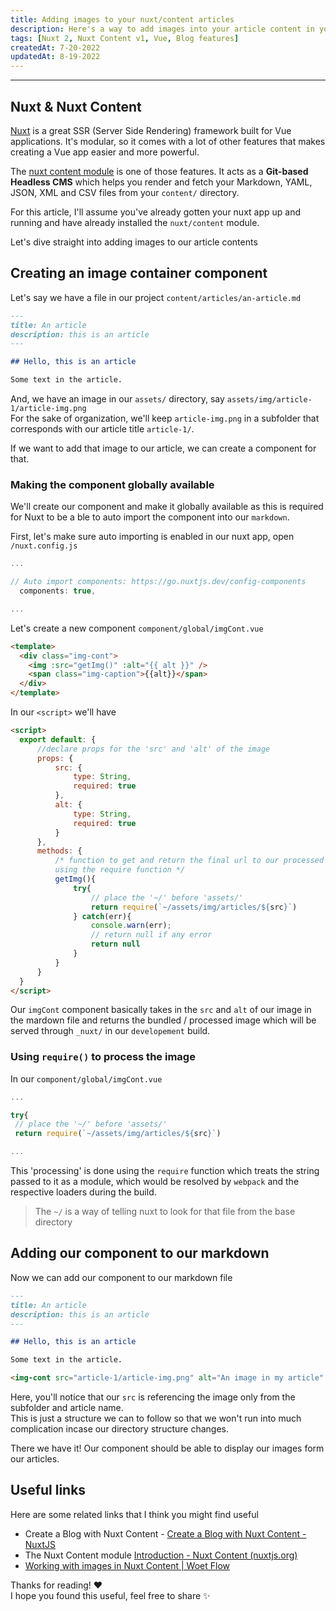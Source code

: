 ```yaml
---
title: Adding images to your nuxt/content articles
description: Here's a way to add images into your article content in your nuxt/content project
tags: [Nuxt 2, Nuxt Content v1, Vue, Blog features]
createdAt: 7-20-2022
updatedAt: 8-19-2022
---
```


<!-- ## Outline

- Nuxt & Nuxt Content
- Creating an image container component
  - Making it globally accessible
  - Using require to get the processed image
- Adding our component to our markdown
- Useful links -->

---

## Nuxt & Nuxt Content

[Nuxt](https://nuxtjs.org) is a great SSR (Server Side Rendering) framework built for Vue applications.
It's modular, so it comes with a lot of other features that makes creating a Vue app easier and more powerful.

The [nuxt content module](https://content.nuxtjs.org/) is one of those features. It acts as a **Git-based Headless CMS** which helps you render and fetch your Markdown, YAML, JSON, XML and CSV files from your `content/` directory.

For this article, I'll assume you've already gotten your nuxt app up and running and have already installed the `nuxt/content` module.

Let's dive straight into adding images to our article contents

## Creating an image container component

Let's say we have a file in our project `content/articles/an-article.md`

```markdown
---
title: An article
description: this is an article
---

## Hello, this is an article

Some text in the article.
```

And, we have an image in our `assets/` directory, say `assets/img/article-1/article-img.png` <br/>
For the sake of organization, we'll keep `article-img.png` in a subfolder that corresponds with our article title `article-1/`.

If we want to add that image to our article, we can create a component for that.

### Making the component globally available

We'll create our component and make it globally available as this is required for Nuxt to be a ble to auto import the component into our `markdown`.

First, let's make sure auto importing is enabled in our nuxt app, open `/nuxt.config.js`

```js
...

// Auto import components: https://go.nuxtjs.dev/config-components
  components: true,

...
```

Let's create a new component `component/global/imgCont.vue`

```html
<template>
  <div class="img-cont">
    <img :src="getImg()" :alt="{{ alt }}" />
    <span class="img-caption">{{alt}}</span>
  </div>
</template>
```

In our `<script>` we'll have

```html
<script>
  export default: {
      //declare props for the 'src' and 'alt' of the image
      props: {
          src: {
              type: String,
              required: true
          },
          alt: {
              type: String,
              required: true
          }
      },
      methods: {
          /* function to get and return the final url to our processed image
          using the require function */
          getImg(){
              try{
                  // place the '~/' before 'assets/'
                  return require(`~/assets/img/articles/${src}`)
              } catch(err){
                  console.warn(err);
                  // return null if any error
                  return null
              }
          }
      }
  }
</script>
```

Our `imgCont` component basically takes in the `src` and `alt` of our image in the mardown file and returns the bundled / processed image which will be served through `_nuxt/` in our `developement` build.

### Using `require()` to process the image

In our `component/global/imgCont.vue`

```js
...

try{
 // place the '~/' before 'assets/'
 return require(`~/assets/img/articles/${src}`)

...
```

This 'processing' is done using the `require` function which treats the string passed to it as a module, which would be resolved by `webpack` and the respective loaders during the build.

> The `~/` is a way of telling nuxt to look for that file from the base directory

## Adding our component to our markdown

Now we can add our component to our markdown file

```markdown
---
title: An article
description: this is an article
---

## Hello, this is an article

Some text in the article.

<img-cont src="article-1/article-img.png" alt="An image in my article" />
```

Here, you'll notice that our `src` is referencing the image only from the subfolder and article name. <br/>
This is just a structure we can to follow so that we won't run into much complication incase our directory structure changes.

There we have it! Our component should be able to display our images form our articles.

<!-- This is actually the method I used on my blog and you can see the live output here and the code here -->

## Useful links

Here are some related links that I think you might find useful

- Create a Blog with Nuxt Content - [Create a Blog with Nuxt Content - NuxtJS](https://nuxtjs.org/blog/creating-blog-with-nuxt-content)
- The Nuxt Content module [Introduction - Nuxt Content (nuxtjs.org)](https://content.nuxtjs.org/)
- [Working with images in Nuxt Content | Woet Flow](https://woetflow.com/posts/working-with-images-in-nuxt-content/)

Thanks for reading! ❤ <br/>
I hope you found this useful, feel free to share ✨

